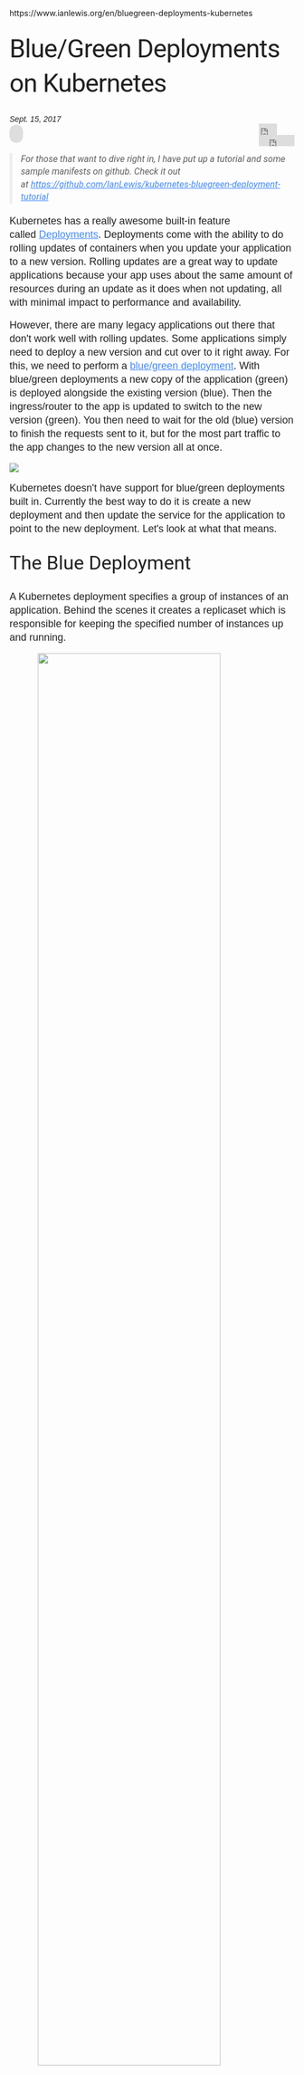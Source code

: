 <p>
	https://www.ianlewis.org/en/bluegreen-deployments-kubernetes
</p>
<p>
	<br />
</p>
<p>
	<h1 class="title" itemprop="title" style="padding:0px;font-size:45px;line-height:1.35;letter-spacing:-0.02em;margin:-20px 0px 24px;font-family:Roboto, Helvetica, Arial, sans-serif;font-weight:400;color:rgba(0, 0, 0, 0.87);white-space:normal;">
		Blue/Green Deployments on Kubernetes
	</h1>
	<div style="color:rgba(0, 0, 0, 0.87);font-family:Helvetica, Arial, sans-serif;font-size:14px;white-space:normal;">
		<em>Sept. 15, 2017</em>
	</div>
	<div style="color:rgba(0, 0, 0, 0.87);font-family:Helvetica, Arial, sans-serif;font-size:14px;white-space:normal;float:right;">
		<div id="___plusone_0" style="margin:0px;padding:0px;background-image:initial;background-position:initial;background-size:initial;background-repeat:initial;background-attachment:initial;background-origin:initial;background-clip:initial;border-style:none;float:none;line-height:normal;font-size:1px;vertical-align:baseline;display:inline-block;width:32px;height:20px;">
			<iframe ng-non-bindable="" frameborder="0" hspace="0" marginheight="0" marginwidth="0" scrolling="no" tabindex="0" vspace="0" width="100%" id="I0_1512626792258" name="I0_1512626792258" src="https://apis.google.com/u/0/se/0/_/+1/fastbutton?usegapi=1&amp;size=medium&amp;annotation=none&amp;origin=https%3A%2F%2Fwww.ianlewis.org&amp;url=https%3A%2F%2Fwww.ianlewis.org%2Fen%2Fbluegreen-deployments-kubernetes&amp;gsrc=3p&amp;ic=1&amp;jsh=m%3B%2F_%2Fscs%2Fapps-static%2F_%2Fjs%2Fk%3Doz.gapi.en_GB.XGzTsglXBGw.O%2Fm%3D__features__%2Fam%3DAQ%2Frt%3Dj%2Fd%3D1%2Frs%3DAGLTcCPzU1ZBFh7KM-q1zDRBeFKb5b_1xw#_methods=onPlusOne%2C_ready%2C_close%2C_open%2C_resizeMe%2C_renderstart%2Concircled%2Cdrefresh%2Cerefresh&amp;id=I0_1512626792258&amp;_gfid=I0_1512626792258&amp;parent=https%3A%2F%2Fwww.ianlewis.org&amp;pfname=&amp;rpctoken=11439094" data-gapiattached="true" title="G+" style="vertical-align:middle;display:block;width:32px;border-width:initial;border-style:none;position:static;top:0px;margin:0px;left:0px;visibility:visible;height:20px;">
			</iframe>
		</div>
		<iframe id="twitter-widget-0" scrolling="no" frameborder="0" allowtransparency="true" class="twitter-share-button twitter-share-button-rendered twitter-tweet-button" title="Twitter Tweet Button" src="https://platform.twitter.com/widgets/tweet_button.6b8337773e8a8ecc4f0b054fec8f1482.en.html#dnt=false&amp;id=twitter-widget-0&amp;lang=en&amp;original_referer=https%3A%2F%2Fwww.ianlewis.org%2Fen%2Fbluegreen-deployments-kubernetes&amp;related=IanMLewis&amp;size=m&amp;text=Blue%2FGreen%20Deployments%20on%20Kubernetes&amp;time=1512626792072&amp;type=share&amp;url=https%3A%2F%2Fwww.ianlewis.org%2Fen%2Fbluegreen-deployments-kubernetes&amp;via=IanMLewis" style="vertical-align:middle;display:block;width:63px;border-width:initial;border-style:none;position:static;visibility:visible;height:20px;">
		</iframe>
	</div>
	<p style="padding:0px;line-height:24px;font-size:14px;margin-top:0px;margin-bottom:16px;color:rgba(0, 0, 0, 0.87);font-family:Helvetica, Arial, sans-serif;white-space:normal;">
		<a href="https://www.ianlewis.org/en/tag/kubernetes" class="mdl-chip" style="-webkit-tap-highlight-color:rgba(255, 255, 255, 0);color:rgba(0, 0, 0, 0.87);height:32px;font-family:Roboto, Helvetica, Arial, sans-serif;line-height:32px;padding:0px 12px;border:0px;border-radius:16px;background-color:#DEDEDE;display:inline-block;margin:2px 0px;font-size:0px;white-space:nowrap;">kubernetes</a>
	</p>
	<div class="post-content" style="font-size:18px;color:rgba(0, 0, 0, 0.87);font-family:Helvetica, Arial, sans-serif;white-space:normal;">
		<blockquote style="font-family:Roboto, Helvetica, Arial, sans-serif;position:relative;font-size:24px;font-style:italic;line-height:1.35;letter-spacing:0.08em;padding:0px 0px 0px 15px;margin:0px 0px 18px;border-left:5px solid #EEEEEE;">
			<p style="padding:0px;line-height:22.5px;font-size:16px;letter-spacing:0px;margin-top:0px;margin-bottom:16px;">
				For those that want to dive right in, I have put up a tutorial and some sample manifests on github. Check it out at&nbsp;<a href="https://github.com/IanLewis/kubernetes-bluegreen-deployment-tutorial" style="-webkit-tap-highlight-color:rgba(255, 255, 255, 0);color:#448AFF;">https://github.com/IanLewis/kubernetes-bluegreen-deployment-tutorial</a>
			</p>
		</blockquote>
		<p style="padding:0px;line-height:24px;letter-spacing:0px;margin-top:0px;margin-bottom:16px;">
			Kubernetes has a really awesome built-in feature called&nbsp;<a href="https://github.com/kubernetes/kubernetes/tree/master/pkg/controller/deployment" style="-webkit-tap-highlight-color:rgba(255, 255, 255, 0);color:#448AFF;">Deployments</a>. Deployments come with the ability to do rolling updates of containers when you update your application to a new version. Rolling updates are a great way to update applications because your app uses about the same amount of resources during an update as it does when not updating, all with minimal impact to performance and availability.
		</p>
		<p style="padding:0px;line-height:24px;letter-spacing:0px;margin-top:0px;margin-bottom:16px;">
			However, there are many legacy applications out there that don't work well with rolling updates. Some applications simply need to deploy a new version and cut over to it right away. For this, we need to perform a&nbsp;<a href="https://martinfowler.com/bliki/BlueGreenDeployment.html" style="-webkit-tap-highlight-color:rgba(255, 255, 255, 0);color:#448AFF;">blue/green deployment</a>. With blue/green deployments a new copy of the application (green) is deployed alongside the existing version (blue). Then the ingress/router to the app is updated to switch to the new version (green). You then need to wait for the old (blue) version to finish the requests sent to it, but for the most part traffic to the app changes to the new version all at once.
		</p>
		<p style="padding:0px;line-height:24px;letter-spacing:0px;margin-top:0px;margin-bottom:16px;">
			<img class="align-center" src="https://storage.googleapis.com/static.ianlewis.org/prod/img/765/bg.gif" style="vertical-align:middle;max-width:100%;display:block;margin:0px auto;" />
		</p>
		<p style="padding:0px;line-height:24px;letter-spacing:0px;margin-top:0px;margin-bottom:16px;">
			Kubernetes doesn't have support for blue/green deployments built in. Currently the best way to do it is create a new deployment and then update the service for the application to point to the new deployment. Let's look at what that means.
		</p>
		<h2 style="padding:0px;font-family:Roboto, Helvetica, Arial, sans-serif;font-weight:400;font-size:34px;line-height:48px;margin:24px 0px;">
			The Blue Deployment
		</h2>
		<p style="padding:0px;line-height:24px;letter-spacing:0px;margin-top:0px;margin-bottom:16px;">
			A Kubernetes deployment specifies a group of instances of an application. Behind the scenes it creates a replicaset which is responsible for keeping the specified number of instances up and running.
		</p>
		<p style="padding:0px;line-height:24px;letter-spacing:0px;margin-top:0px;margin-bottom:16px;">
			<img class="align-center" src="https://storage.googleapis.com/static.ianlewis.org/prod/img/765/deployments.png" width="80%" style="vertical-align:middle;max-width:100%;display:block;margin:0px auto;" />
		</p>
		<p style="padding:0px;line-height:24px;letter-spacing:0px;margin-top:0px;margin-bottom:16px;">
			We can create our "blue" deployment by saving the following yaml to a file&nbsp;<code>blue.yaml</code>.
		</p>
		<div class="highlight" style="padding-left:5px;overflow:auto;">
<pre style="padding:15px;margin-top:0px;margin-bottom:9px;line-height:18px;word-break:break-all;word-wrap:break-word;white-space:pre-wrap;background-color:#F5F5F5;border:1px solid rgba(0, 0, 0, 0.15);border-radius:4px;font-family:Consolas, Inconsolata, Monoaco, monospace;"><span class="l l-Scalar l-Scalar-Plain">apiVersion</span><span class="p p-Indicator">:</span> <span class="l l-Scalar l-Scalar-Plain">extensions/v1beta1</span> <span class="l l-Scalar l-Scalar-Plain">kind</span><span class="p p-Indicator">:</span> <span class="l l-Scalar l-Scalar-Plain">Deployment</span> <span class="l l-Scalar l-Scalar-Plain">metadata</span><span class="p p-Indicator">:</span> <span class="l l-Scalar l-Scalar-Plain">name</span><span class="p p-Indicator">:</span> <span class="l l-Scalar l-Scalar-Plain">nginx-1.10</span> <span class="l l-Scalar l-Scalar-Plain">spec</span><span class="p p-Indicator">:</span> <span class="l l-Scalar l-Scalar-Plain">replicas</span><span class="p p-Indicator">:</span> <span class="l l-Scalar l-Scalar-Plain">3</span> <span class="l l-Scalar l-Scalar-Plain">template</span><span class="p p-Indicator">:</span> <span class="l l-Scalar l-Scalar-Plain">metadata</span><span class="p p-Indicator">:</span> <span class="l l-Scalar l-Scalar-Plain">labels</span><span class="p p-Indicator">:</span> <span class="l l-Scalar l-Scalar-Plain">name</span><span class="p p-Indicator">:</span> <span class="l l-Scalar l-Scalar-Plain">nginx</span> <span class="l l-Scalar l-Scalar-Plain">version</span><span class="p p-Indicator">:</span> <span class="s" style="color:#BA2121;">"1.10"</span> <span class="l l-Scalar l-Scalar-Plain">spec</span><span class="p p-Indicator">:</span> <span class="l l-Scalar l-Scalar-Plain">containers</span><span class="p p-Indicator">:</span> <span class="p p-Indicator">-</span> <span class="l l-Scalar l-Scalar-Plain">name</span><span class="p p-Indicator">:</span> <span class="l l-Scalar l-Scalar-Plain">nginx</span> <span class="l l-Scalar l-Scalar-Plain">image</span><span class="p p-Indicator">:</span> <span class="l l-Scalar l-Scalar-Plain">nginx:1.10</span> <span class="l l-Scalar l-Scalar-Plain">ports</span><span class="p p-Indicator">:</span> <span class="p p-Indicator">-</span> <span class="l l-Scalar l-Scalar-Plain">name</span><span class="p p-Indicator">:</span> <span class="l l-Scalar l-Scalar-Plain">http</span> <span class="l l-Scalar l-Scalar-Plain">containerPort</span><span class="p p-Indicator">:</span> <span class="l l-Scalar l-Scalar-Plain">80</span> </pre>
		</div>
		<p style="padding:0px;line-height:24px;letter-spacing:0px;margin-top:0px;margin-bottom:16px;">
			You can then create the deployment using the kubectl command.
		</p>
		<div class="highlight" style="padding-left:5px;overflow:auto;">
<pre style="padding:15px;margin-top:0px;margin-bottom:9px;line-height:18px;word-break:break-all;word-wrap:break-word;white-space:pre-wrap;background-color:#F5F5F5;border:1px solid rgba(0, 0, 0, 0.15);border-radius:4px;font-family:Consolas, Inconsolata, Monoaco, monospace;">$ kubectl apply -f blue.yaml
</pre>
		</div>
		<p style="padding:0px;line-height:24px;letter-spacing:0px;margin-top:0px;margin-bottom:16px;">
			Once we have a deployment we can provide a way to access the instances of the deployment by creating a&nbsp;<a href="https://kubernetes.io/docs/concepts/services-networking/service/" style="-webkit-tap-highlight-color:rgba(255, 255, 255, 0);color:#448AFF;">Service</a>. Services are decoupled from deployments so that means that you don't explicitly point a service at a deployment. What you do instead is specify a&nbsp;<a href="https://kubernetes.io/docs/concepts/overview/working-with-objects/labels/" style="-webkit-tap-highlight-color:rgba(255, 255, 255, 0);color:#448AFF;">label selector</a>&nbsp;which is used to list the pods that make up the service. When using deployments, this is typically set up so that it matches the pods for a deployment.
		</p>
		<p style="padding:0px;line-height:24px;letter-spacing:0px;margin-top:0px;margin-bottom:16px;">
			In this case we have two labels,&nbsp;<code>name=nginx</code>&nbsp;and&nbsp;<code>version=1.10</code>. We will set these as the label selector for the service below. Save this to&nbsp;<code>service.yaml</code>.
		</p>
		<div class="highlight" style="padding-left:5px;overflow:auto;">
<pre style="padding:15px;margin-top:0px;margin-bottom:9px;line-height:18px;word-break:break-all;word-wrap:break-word;white-space:pre-wrap;background-color:#F5F5F5;border:1px solid rgba(0, 0, 0, 0.15);border-radius:4px;font-family:Consolas, Inconsolata, Monoaco, monospace;"><span class="l l-Scalar l-Scalar-Plain">apiVersion</span><span class="p p-Indicator">:</span> <span class="l l-Scalar l-Scalar-Plain">v1</span> <span class="l l-Scalar l-Scalar-Plain">kind</span><span class="p p-Indicator">:</span> <span class="l l-Scalar l-Scalar-Plain">Service</span> <span class="l l-Scalar l-Scalar-Plain">metadata</span><span class="p p-Indicator">:</span> <span class="l l-Scalar l-Scalar-Plain">name</span><span class="p p-Indicator">:</span> <span class="l l-Scalar l-Scalar-Plain">nginx</span> <span class="l l-Scalar l-Scalar-Plain">labels</span><span class="p p-Indicator">:</span> <span class="l l-Scalar l-Scalar-Plain">name</span><span class="p p-Indicator">:</span> <span class="l l-Scalar l-Scalar-Plain">nginx</span> <span class="l l-Scalar l-Scalar-Plain">spec</span><span class="p p-Indicator">:</span> <span class="l l-Scalar l-Scalar-Plain">ports</span><span class="p p-Indicator">:</span> <span class="p p-Indicator">-</span> <span class="l l-Scalar l-Scalar-Plain">name</span><span class="p p-Indicator">:</span> <span class="l l-Scalar l-Scalar-Plain">http</span> <span class="l l-Scalar l-Scalar-Plain">port</span><span class="p p-Indicator">:</span> <span class="l l-Scalar l-Scalar-Plain">80</span> <span class="l l-Scalar l-Scalar-Plain">targetPort</span><span class="p p-Indicator">:</span> <span class="l l-Scalar l-Scalar-Plain">80</span> <span class="l l-Scalar l-Scalar-Plain">selector</span><span class="p p-Indicator">:</span> <span class="l l-Scalar l-Scalar-Plain">name</span><span class="p p-Indicator">:</span> <span class="l l-Scalar l-Scalar-Plain">nginx</span> <span class="l l-Scalar l-Scalar-Plain">version</span><span class="p p-Indicator">:</span> <span class="s" style="color:#BA2121;">"1.10"</span> <span class="l l-Scalar l-Scalar-Plain">type</span><span class="p p-Indicator">:</span> <span class="l l-Scalar l-Scalar-Plain">LoadBalancer</span> </pre>
		</div>
		<p style="padding:0px;line-height:24px;letter-spacing:0px;margin-top:0px;margin-bottom:16px;">
			Creating the service will create a load balancer that is accessible outside the cluster.
		</p>
		<div class="highlight" style="padding-left:5px;overflow:auto;">
<pre style="padding:15px;margin-top:0px;margin-bottom:9px;line-height:18px;word-break:break-all;word-wrap:break-word;white-space:pre-wrap;background-color:#F5F5F5;border:1px solid rgba(0, 0, 0, 0.15);border-radius:4px;font-family:Consolas, Inconsolata, Monoaco, monospace;">$ kubectl apply -f service.yaml
</pre>
		</div>
		<p style="padding:0px;line-height:24px;letter-spacing:0px;margin-top:0px;margin-bottom:16px;">
			Now we have something that looks like this.
		</p>
		<p style="padding:0px;line-height:24px;letter-spacing:0px;margin-top:0px;margin-bottom:16px;">
			<img class="align-center" src="https://storage.googleapis.com/static.ianlewis.org/prod/img/765/blue.png" style="vertical-align:middle;max-width:100%;display:block;margin:0px auto;" />
		</p>
		<p style="padding:0px;line-height:24px;letter-spacing:0px;margin-top:0px;margin-bottom:16px;">
			You can test that the service is accessible and get the version.
		</p>
		<div class="highlight" style="padding-left:5px;overflow:auto;">
<pre style="padding:15px;margin-top:0px;margin-bottom:9px;line-height:18px;word-break:break-all;word-wrap:break-word;white-space:pre-wrap;background-color:#F5F5F5;border:1px solid rgba(0, 0, 0, 0.15);border-radius:4px;font-family:Consolas, Inconsolata, Monoaco, monospace;">$ <span class="nv" style="color:#19177C;">EXTERNAL_IP</span><span class="o" style="color:#666666;">=</span><span class="k" style="color:#008000;font-weight:bold;">$(</span>kubectl get svc nginx -o <span class="nv" style="color:#19177C;">jsonpath</span><span class="o" style="color:#666666;">=</span><span class="s2" style="color:#BA2121;">"{.status.loadBalancer.ingress[*].ip}"</span><span class="k" style="color:#008000;font-weight:bold;">)</span> $ curl -s http://<span class="nv" style="color:#19177C;">$EXTERNAL_IP</span>/version <span class="p">|</span> grep nginx
</pre>
		</div>
		<h2 style="padding:0px;font-family:Roboto, Helvetica, Arial, sans-serif;font-weight:400;font-size:34px;line-height:48px;margin:24px 0px;">
			Creating Green Deployment
		</h2>
		<p style="padding:0px;line-height:24px;letter-spacing:0px;margin-top:0px;margin-bottom:16px;">
			For the "green" deployment we will deploy a new deployment in parallel wit the "blue" deployment. If the following is in&nbsp;<code>green.yaml</code>...
		</p>
		<div class="highlight" style="padding-left:5px;overflow:auto;">
<pre style="padding:15px;margin-top:0px;margin-bottom:9px;line-height:18px;word-break:break-all;word-wrap:break-word;white-space:pre-wrap;background-color:#F5F5F5;border:1px solid rgba(0, 0, 0, 0.15);border-radius:4px;font-family:Consolas, Inconsolata, Monoaco, monospace;"><span class="l l-Scalar l-Scalar-Plain">apiVersion</span><span class="p p-Indicator">:</span> <span class="l l-Scalar l-Scalar-Plain">extensions/v1beta1</span> <span class="l l-Scalar l-Scalar-Plain">kind</span><span class="p p-Indicator">:</span> <span class="l l-Scalar l-Scalar-Plain">Deployment</span> <span class="l l-Scalar l-Scalar-Plain">metadata</span><span class="p p-Indicator">:</span> <span class="l l-Scalar l-Scalar-Plain">name</span><span class="p p-Indicator">:</span> <span class="l l-Scalar l-Scalar-Plain">nginx-1.11</span> <span class="l l-Scalar l-Scalar-Plain">spec</span><span class="p p-Indicator">:</span> <span class="l l-Scalar l-Scalar-Plain">replicas</span><span class="p p-Indicator">:</span> <span class="l l-Scalar l-Scalar-Plain">3</span> <span class="l l-Scalar l-Scalar-Plain">template</span><span class="p p-Indicator">:</span> <span class="l l-Scalar l-Scalar-Plain">metadata</span><span class="p p-Indicator">:</span> <span class="l l-Scalar l-Scalar-Plain">labels</span><span class="p p-Indicator">:</span> <span class="l l-Scalar l-Scalar-Plain">name</span><span class="p p-Indicator">:</span> <span class="l l-Scalar l-Scalar-Plain">nginx</span> <span class="l l-Scalar l-Scalar-Plain">version</span><span class="p p-Indicator">:</span> <span class="s" style="color:#BA2121;">"1.11"</span> <span class="l l-Scalar l-Scalar-Plain">spec</span><span class="p p-Indicator">:</span> <span class="l l-Scalar l-Scalar-Plain">containers</span><span class="p p-Indicator">:</span> <span class="p p-Indicator">-</span> <span class="l l-Scalar l-Scalar-Plain">name</span><span class="p p-Indicator">:</span> <span class="l l-Scalar l-Scalar-Plain">nginx</span> <span class="l l-Scalar l-Scalar-Plain">image</span><span class="p p-Indicator">:</span> <span class="l l-Scalar l-Scalar-Plain">nginx:1.11</span> <span class="l l-Scalar l-Scalar-Plain">ports</span><span class="p p-Indicator">:</span> <span class="p p-Indicator">-</span> <span class="l l-Scalar l-Scalar-Plain">name</span><span class="p p-Indicator">:</span> <span class="l l-Scalar l-Scalar-Plain">http</span> <span class="l l-Scalar l-Scalar-Plain">containerPort</span><span class="p p-Indicator">:</span> <span class="l l-Scalar l-Scalar-Plain">80</span> </pre>
		</div>
		<p style="padding:0px;line-height:24px;letter-spacing:0px;margin-top:0px;margin-bottom:16px;">
			... I can create the new deployment like so.
		</p>
		<div class="highlight" style="padding-left:5px;overflow:auto;">
<pre style="padding:15px;margin-top:0px;margin-bottom:9px;line-height:18px;word-break:break-all;word-wrap:break-word;white-space:pre-wrap;background-color:#F5F5F5;border:1px solid rgba(0, 0, 0, 0.15);border-radius:4px;font-family:Consolas, Inconsolata, Monoaco, monospace;">$ kubectl apply -f green.yaml
</pre>
		</div>
		<p style="padding:0px;line-height:24px;letter-spacing:0px;margin-top:0px;margin-bottom:16px;">
			Now I have two deployments but the service is still pointing to the "blue" one.
		</p>
		<p style="padding:0px;line-height:24px;letter-spacing:0px;margin-top:0px;margin-bottom:16px;">
			<img class="align-center" src="https://storage.googleapis.com/static.ianlewis.org/prod/img/765/bg_progress.png" style="vertical-align:middle;max-width:100%;display:block;margin:0px auto;" />
		</p>
		<h2 style="padding:0px;font-family:Roboto, Helvetica, Arial, sans-serif;font-weight:400;font-size:34px;line-height:48px;margin:24px 0px;">
			Updating the App
		</h2>
		<p style="padding:0px;line-height:24px;letter-spacing:0px;margin-top:0px;margin-bottom:16px;">
			To cut over to the "green" deployment we will update the selector for the service. Edit the&nbsp;<code>service.yaml</code>&nbsp;and change the selector version to "1.11". That will make it so that it matches the pods on the "green" deployment.
		</p>
		<div class="highlight" style="padding-left:5px;overflow:auto;">
<pre style="padding:15px;margin-top:0px;margin-bottom:9px;line-height:18px;word-break:break-all;word-wrap:break-word;white-space:pre-wrap;background-color:#F5F5F5;border:1px solid rgba(0, 0, 0, 0.15);border-radius:4px;font-family:Consolas, Inconsolata, Monoaco, monospace;"><span class="n">apiVersion</span><span class="o" style="color:#666666;">:</span> <span class="n">v1</span> <span class="n">kind</span><span class="o" style="color:#666666;">:</span> <span class="n">Service</span> <span class="n">metadata</span><span class="o" style="color:#666666;">:</span> <span class="n">name</span><span class="o" style="color:#666666;">:</span> <span class="n">nginx</span> <span class="n">labels</span><span class="o" style="color:#666666;">:</span> <span class="n">name</span><span class="o" style="color:#666666;">:</span> <span class="n">nginx</span> <span class="n">spec</span><span class="o" style="color:#666666;">:</span> <span class="n">ports</span><span class="o" style="color:#666666;">:</span> <span class="o" style="color:#666666;">-</span> <span class="n">name</span><span class="o" style="color:#666666;">:</span> <span class="n">http</span> <span class="n">port</span><span class="o" style="color:#666666;">:</span> <span class="mi" style="color:#666666;">80</span> <span class="n">targetPort</span><span class="o" style="color:#666666;">:</span> <span class="mi" style="color:#666666;">80</span> <span class="n">selector</span><span class="o" style="color:#666666;">:</span> <span class="n">name</span><span class="o" style="color:#666666;">:</span> <span class="n">nginx</span> <span class="n">version</span><span class="o" style="color:#666666;">:</span> <span class="s2" style="color:#BA2121;">"1.11"</span> <span class="n">type</span><span class="o" style="color:#666666;">:</span> <span class="n">LoadBalancer</span> </pre>
		</div>
		<p style="padding:0px;line-height:24px;letter-spacing:0px;margin-top:0px;margin-bottom:16px;">
			This apply will update the existing&nbsp;<code>nginx</code>&nbsp;service in place.
		</p>
		<div class="highlight" style="padding-left:5px;overflow:auto;">
<pre style="padding:15px;margin-top:0px;margin-bottom:9px;line-height:18px;word-break:break-all;word-wrap:break-word;white-space:pre-wrap;background-color:#F5F5F5;border:1px solid rgba(0, 0, 0, 0.15);border-radius:4px;font-family:Consolas, Inconsolata, Monoaco, monospace;">$ kubectl apply -f service.yaml
</pre>
		</div>
		<p style="padding:0px;line-height:24px;letter-spacing:0px;margin-top:0px;margin-bottom:16px;">
			Now we have something that looks like this.
		</p>
		<p style="padding:0px;line-height:24px;letter-spacing:0px;margin-top:0px;margin-bottom:16px;">
			<img class="align-center" src="https://storage.googleapis.com/static.ianlewis.org/prod/img/765/green.png" style="vertical-align:middle;max-width:100%;display:block;margin:0px auto;" />
		</p>
		<p style="padding:0px;line-height:24px;letter-spacing:0px;margin-top:0px;margin-bottom:16px;">
			Updating the selector for the service is applied immediately and so you should see that the new version of nginx is serving traffic.
		</p>
		<div class="highlight" style="padding-left:5px;overflow:auto;">
<pre style="padding:15px;margin-top:0px;margin-bottom:9px;line-height:18px;word-break:break-all;word-wrap:break-word;white-space:pre-wrap;background-color:#F5F5F5;border:1px solid rgba(0, 0, 0, 0.15);border-radius:4px;font-family:Consolas, Inconsolata, Monoaco, monospace;">$ <span class="nv" style="color:#19177C;">EXTERNAL_IP</span><span class="o" style="color:#666666;">=</span><span class="k" style="color:#008000;font-weight:bold;">$(</span>kubectl get svc nginx -o <span class="nv" style="color:#19177C;">jsonpath</span><span class="o" style="color:#666666;">=</span><span class="s2" style="color:#BA2121;">"{.status.loadBalancer.ingress[*].ip}"</span><span class="k" style="color:#008000;font-weight:bold;">)</span> $ curl -s http://<span class="nv" style="color:#19177C;">$EXTERNAL_IP</span>/version <span class="p">|</span> grep nginx
</pre>
		</div>
		<h2 style="padding:0px;font-family:Roboto, Helvetica, Arial, sans-serif;font-weight:400;font-size:34px;line-height:48px;margin:24px 0px;">
			Automating
		</h2>
		<p style="padding:0px;line-height:24px;letter-spacing:0px;margin-top:0px;margin-bottom:16px;">
			You can automate your blue/green deployment a bit with some scripting. The following script takes the name of the service, the version you want to deploy, and the path to the green deployment's yaml file and runs through a full blue/green deployment using kubectl to output raw JSON from the API and parsing it with jq. It waits for the green deployment to become ready by inspecting the&nbsp;<code>status.conditions</code>&nbsp;on the deployment object before updating the service definition.
		</p>
		<p style="padding:0px;line-height:24px;letter-spacing:0px;margin-top:0px;margin-bottom:16px;">
			The script makes some assumptions for simplicity's sake, such as expecting the deployment's name to be of the form&nbsp;<service>-<version>&nbsp;and that there are&nbsp;<code>name</code>&nbsp;and&nbsp;<code>version</code>&nbsp;labels that are used for the selector.&nbsp;<code>kubectl</code>&nbsp;is super flexible you can imagine writing something like this for your own needs.</version></service>
		</p>
		<div class="highlight" style="padding-left:5px;overflow:auto;">
<pre style="padding:15px;margin-top:0px;margin-bottom:9px;line-height:18px;word-break:break-all;word-wrap:break-word;white-space:pre-wrap;background-color:#F5F5F5;border:1px solid rgba(0, 0, 0, 0.15);border-radius:4px;font-family:Consolas, Inconsolata, Monoaco, monospace;"><span class="ch">#!/bin/bash</span> <span class="c1" style="color:#408080;font-style:italic;"># bg-deploy.sh &lt;servicename&gt; &lt;version&gt; &lt;green-deployment.yaml&gt;</span> <span class="c1" style="color:#408080;font-style:italic;"># Deployment name should be &lt;service&gt;-&lt;version&gt;</span> <span class="nv" style="color:#19177C;">DEPLOYMENTNAME</span><span class="o" style="color:#666666;">=</span><span class="nv" style="color:#19177C;">$1</span>-<span class="nv" style="color:#19177C;">$2</span> <span class="nv" style="color:#19177C;">SERVICE</span><span class="o" style="color:#666666;">=</span><span class="nv" style="color:#19177C;">$1</span> <span class="nv" style="color:#19177C;">VERSION</span><span class="o" style="color:#666666;">=</span><span class="nv" style="color:#19177C;">$2</span> <span class="nv" style="color:#19177C;">DEPLOYMENTFILE</span><span class="o" style="color:#666666;">=</span><span class="nv" style="color:#19177C;">$3</span> kubectl apply -f <span class="nv" style="color:#19177C;">$DEPLOYMENTFILE</span> <span class="c1" style="color:#408080;font-style:italic;"># Wait until the Deployment is ready by checking the MinimumReplicasAvailable condition.</span> <span class="nv" style="color:#19177C;">READY</span><span class="o" style="color:#666666;">=</span><span class="k" style="color:#008000;font-weight:bold;">$(</span>kubectl get deploy <span class="nv" style="color:#19177C;">$DEPLOYMENTNAME</span> -o json <span class="p">|</span> jq <span class="s1" style="color:#BA2121;">'.status.conditions[] | select(.reason == "MinimumReplicasAvailable") | .status'</span> <span class="p">|</span> tr -d <span class="s1" style="color:#BA2121;">'"'</span><span class="k" style="color:#008000;font-weight:bold;">)</span> <span class="k" style="color:#008000;font-weight:bold;">while</span> <span class="o" style="color:#666666;">[[</span> <span class="s2" style="color:#BA2121;">"</span><span class="nv" style="color:#19177C;">$READY</span><span class="s2" style="color:#BA2121;">"</span> !<span class="o" style="color:#666666;">=</span> <span class="s2" style="color:#BA2121;">"True"</span> <span class="o" style="color:#666666;">]]</span><span class="p">;</span> <span class="k" style="color:#008000;font-weight:bold;">do</span> <span class="nv" style="color:#19177C;">READY</span><span class="o" style="color:#666666;">=</span><span class="k" style="color:#008000;font-weight:bold;">$(</span>kubectl get deploy <span class="nv" style="color:#19177C;">$DEPLOYMENTNAME</span> -o json <span class="p">|</span> jq <span class="s1" style="color:#BA2121;">'.status.conditions[] | select(.reason == "MinimumReplicasAvailable") | .status'</span> <span class="p">|</span> tr -d <span class="s1" style="color:#BA2121;">'"'</span><span class="k" style="color:#008000;font-weight:bold;">)</span> sleep <span class="m" style="color:#666666;">5</span> <span class="k" style="color:#008000;font-weight:bold;">done</span> <span class="c1" style="color:#408080;font-style:italic;"># Update the service selector with the new version</span> kubectl patch svc <span class="nv" style="color:#19177C;">$SERVICE</span> -p <span class="s2" style="color:#BA2121;">"{\"spec\":{\"selector\": {\"name\": \"</span><span class="si" style="color:#BB6688;font-weight:bold;">${</span><span class="nv" style="color:#19177C;">SERVICE</span><span class="si" style="color:#BB6688;font-weight:bold;">}</span><span class="s2" style="color:#BA2121;">\", \"version\": \"</span><span class="si" style="color:#BB6688;font-weight:bold;">${</span><span class="nv" style="color:#19177C;">VERSION</span><span class="si" style="color:#BB6688;font-weight:bold;">}</span><span class="s2" style="color:#BA2121;">\"}}}"</span> <span class="nb" style="color:#008000;">echo</span> <span class="s2" style="color:#BA2121;">"Done."</span> </pre>
		</div>
		<p style="padding:0px;line-height:24px;letter-spacing:0px;margin-top:0px;margin-bottom:16px;">
			Hopefully Kubernetes will support blue/green deployments natively but until then you can get by with some automation like this. To connect with folks who care about how applications are deployed on Kubernetes check out the&nbsp;<code>#sig-apps</code>&nbsp;channel in the&nbsp;<a href="http://slack.kubernetes.io/" style="-webkit-tap-highlight-color:rgba(255, 255, 255, 0);color:#448AFF;">Kubernetes Slack</a>.
		</p>
	</div>
</p>